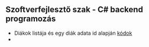 ## Szoftverfejlesztő szak - C# backend programozás

- Diákok listája és egy diák adata id alapján
  [kódok](https://github.com/csarp-backend/csarp-back-01-01-01-student-list-get)
- 
